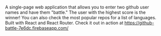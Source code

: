 A single-page web application that allows you to enter two github user names and have them "battle."
The user with the highest score is the winner!
You can also check the most popular repos for a list of languages.
Built with React and React Router.
Check it out in action at https://github-battle-7e6dc.firebaseapp.com/